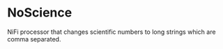 # NoScience
NiFi processor that changes scientific numbers to long strings which are comma separated.
